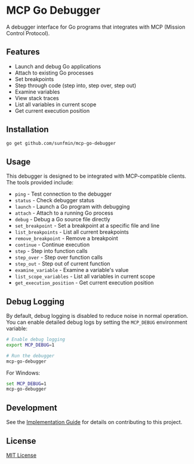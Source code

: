 # MCP Go Debugger

A debugger interface for Go programs that integrates with MCP (Mission Control Protocol).

## Features

- Launch and debug Go applications
- Attach to existing Go processes
- Set breakpoints
- Step through code (step into, step over, step out)
- Examine variables
- View stack traces
- List all variables in current scope
- Get current execution position

## Installation

```bash
go get github.com/sunfmin/mcp-go-debugger
```

## Usage

This debugger is designed to be integrated with MCP-compatible clients. The tools provided include:

- `ping` - Test connection to the debugger
- `status` - Check debugger status
- `launch` - Launch a Go program with debugging
- `attach` - Attach to a running Go process
- `debug` - Debug a Go source file directly
- `set_breakpoint` - Set a breakpoint at a specific file and line
- `list_breakpoints` - List all current breakpoints
- `remove_breakpoint` - Remove a breakpoint
- `continue` - Continue execution
- `step` - Step into function calls
- `step_over` - Step over function calls
- `step_out` - Step out of current function
- `examine_variable` - Examine a variable's value
- `list_scope_variables` - List all variables in current scope
- `get_execution_position` - Get current execution position

## Debug Logging

By default, debug logging is disabled to reduce noise in normal operation. You can enable detailed debug logs by setting the `MCP_DEBUG` environment variable:

```bash
# Enable debug logging
export MCP_DEBUG=1

# Run the debugger
mcp-go-debugger
```

For Windows:

```cmd
set MCP_DEBUG=1
mcp-go-debugger
```

## Development

See the [Implementation Guide](./Implementation-Guide.md) for details on contributing to this project.

## License

[MIT License](LICENSE) 
